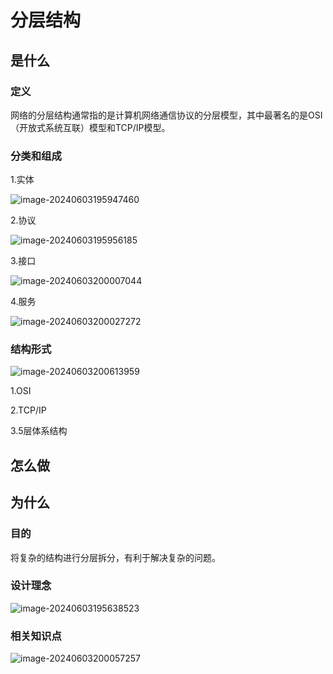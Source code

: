 # 分层结构

## 是什么

### 定义

网络的分层结构通常指的是计算机网络通信协议的分层模型，其中最著名的是OSI（开放式系统互联）模型和TCP/IP模型。

### 分类和组成

1.实体

![image-20240603195947460](../TyporaImage/image-20240603195947460.png)

2.协议

![image-20240603195956185](../TyporaImage/image-20240603195956185.png)

3.接口

![image-20240603200007044](../TyporaImage/image-20240603200007044.png)

4.服务

![image-20240603200027272](../TyporaImage/image-20240603200027272.png)

### 结构形式

![image-20240603200613959](../TyporaImage/image-20240603200613959.png)

1.OSI

2.TCP/IP

3.5层体系结构

## 怎么做

## 为什么

### 目的

将复杂的结构进行分层拆分，有利于解决复杂的问题。

### 设计理念

![image-20240603195638523](../TyporaImage/image-20240603195638523.png)

### 相关知识点

![image-20240603200057257](../TyporaImage/image-20240603200057257.png)